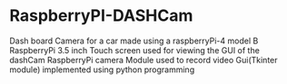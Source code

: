 # RaspberryPI-DASHCam
Dash board Camera for a car made using a raspberryPi-4 model B
RaspberryPi 3.5 inch Touch screen used for viewing the GUI of the dashCam
RaspberryPi camera Module used to record video
Gui(Tkinter module) implemented using python programming

